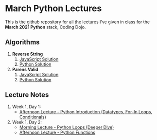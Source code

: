 # March Python Lectures

This is the github repository for all the lectures I've given in class for the **March 2021 Python** stack, Coding Dojo.

## Algorithms
1. **Reverse String**
    1. [JavaScript Solution](https://github.com/narcisolobo/march_python_lectures/blob/main/algos/w1d1_reverseString.js)
    2. [Python Solution](https://github.com/narcisolobo/march_python_lectures/blob/main/algos/w1d1_reverse_string.py)
2. **Parens Valid**
    1. [JavaScript Solution](https://github.com/narcisolobo/march_python_lectures/blob/main/algos/w1d2_parensValid.js)
    2. [Python Solution](https://github.com/narcisolobo/march_python_lectures/blob/main/algos/w1d2_parens_valid.py)

## Lecture Notes
1. Week 1, Day 1:
    - [Afternoon Lecture - Python Introduction (Datatypes, For-In Loops, Conditionals)](https://github.com/narcisolobo/march_python_lectures/blob/main/lectures/w1d1_pm_python_intro.py)
2. Week 1, Day 2:
    - [Morning Lecture - Python Loops (Deeper Dive)](https://github.com/narcisolobo/march_python_lectures/blob/main/lectures/w1d2_am_loops.py)
    - [Afternoon Lecture - Python Functions](https://github.com/narcisolobo/march_python_lectures/blob/main/lectures/w1d2_pm_functions.py)